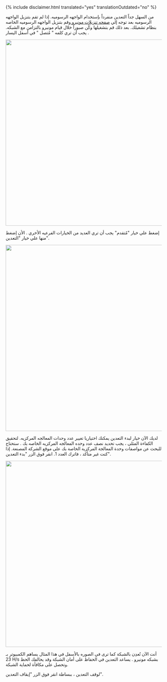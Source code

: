 {% include disclaimer.html translated="yes" translationOutdated="no" %}

من السهل جداً التعدين منفرداً بإستخدام الواجهه الرسوميه. إذا لم تقم بتنزيل الواجهه الرسوميه بعد توجه إلي <a href="{{site.baseurl}}/downloads/">صفحه تنزيلات مونيرو </a> وقم بتنزيل الواجهه الرسوميه الخاصه بنظام تشغيلك. بعد ذلك قم بتشغيلها وكُن صبوراً خلال قيام مونيرو بالتزامن مع الشبكه. يجب أن تري كلمه " مُتصل " في أسفل اليسار .

<img src="/img/resources/user-guides/en/solo_mine_GUI/01.PNG" style="width: 600px;"/>

إضغط علي خيار "مُتقدم" يجب أن تري العديد من الخيارات الفرعيه الأخري . الأن
إضغط منها علي خيار "التعدين".

<img src="/img/resources/user-guides/en/solo_mine_GUI/02.PNG" style="width: 600px;"/>

لديك الآن خيار لبدء التعدين يمكنك اختياريا تغيير عدد وحدات المعالجه
المركزيه. لتحقيق الكفاءة المثلى ، يجب تحديد نصف عدد وحده المعالجه المركزيه
الخاصه بك . ستحتاج للبحث عن مواصفات وحدة المعالجة المركزية الخاصة بك على
موقع الشركة المصنعة. إذا كنت غير متأكد ، فاترك العدد 1. انقر فوق الزر "بدء
التعدين".

<img src="/img/resources/user-guides/en/solo_mine_GUI/03.PNG" style="width: 600px;"/>

أنت الآن تُعدِن بالشبكة كما ترى في الصوره بالأسفل في هذا المثال يساهم
الكمبيوتر بـ 23 H/s بشبكه مونيرو . يساعد التعدين في الحفاظ على أمان الشبكة
وقد يحالفك الحظ وتحصل على مكافأة لحماية الشبكة.

لوقف التعدين ، ببساطة انقر فوق الزر "إيقاف التعدين".
